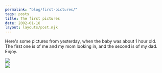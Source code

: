 ```yaml
---
permalink: "blog/first-pictures/"
tags: posts
title: The first pictures
date: 2002-01-18
layout: layouts/post.njk
---
```


Here's some pictures from yesterday, when the baby was about 1 hour old. The first one is of me and my mom looking in, and the second is of my dad. Enjoy.

![][1]  
![][2]

 [1]: http://www.junkmachine.com/timbaby.jpg
 [2]: http://www.junkmachine.com/dadbaby.jpg
